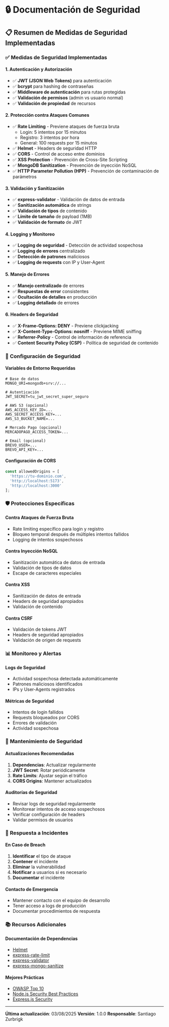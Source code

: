 # 🔒 Documentación de Seguridad

## 📋 Resumen de Medidas de Seguridad Implementadas

### ✅ **Medidas de Seguridad Implementadas**

#### **1. Autenticación y Autorización**
- ✅ **JWT (JSON Web Tokens)** para autenticación
- ✅ **bcrypt** para hashing de contraseñas
- ✅ **Middleware de autenticación** para rutas protegidas
- ✅ **Validación de permisos** (admin vs usuario normal)
- ✅ **Validación de propiedad** de recursos

#### **2. Protección contra Ataques Comunes**
- ✅ **Rate Limiting** - Previene ataques de fuerza bruta
  - Login: 5 intentos por 15 minutos
  - Registro: 3 intentos por hora
  - General: 100 requests por 15 minutos
- ✅ **Helmet** - Headers de seguridad HTTP
- ✅ **CORS** - Control de acceso entre dominios
- ✅ **XSS Protection** - Prevención de Cross-Site Scripting
- ✅ **MongoDB Sanitization** - Prevención de inyección NoSQL
- ✅ **HTTP Parameter Pollution (HPP)** - Prevención de contaminación de parámetros

#### **3. Validación y Sanitización**
- ✅ **express-validator** - Validación de datos de entrada
- ✅ **Sanitización automática** de strings
- ✅ **Validación de tipos** de contenido
- ✅ **Límite de tamaño** de payload (1MB)
- ✅ **Validación de formato** de JWT

#### **4. Logging y Monitoreo**
- ✅ **Logging de seguridad** - Detección de actividad sospechosa
- ✅ **Logging de errores** centralizado
- ✅ **Detección de patrones** maliciosos
- ✅ **Logging de requests** con IP y User-Agent

#### **5. Manejo de Errores**
- ✅ **Manejo centralizado** de errores
- ✅ **Respuestas de error** consistentes
- ✅ **Ocultación de detalles** en producción
- ✅ **Logging detallado** de errores

#### **6. Headers de Seguridad**
- ✅ **X-Frame-Options: DENY** - Previene clickjacking
- ✅ **X-Content-Type-Options: nosniff** - Previene MIME sniffing
- ✅ **Referrer-Policy** - Control de información de referencia
- ✅ **Content Security Policy (CSP)** - Política de seguridad de contenido

### 🔧 **Configuración de Seguridad**

#### **Variables de Entorno Requeridas**
```env
# Base de datos
MONGO_URI=mongodb+srv://...

# Autenticación
JWT_SECRET=tu_jwt_secret_super_seguro

# AWS S3 (opcional)
AWS_ACCESS_KEY_ID=...
AWS_SECRET_ACCESS_KEY=...
AWS_S3_BUCKET_NAME=...

# Mercado Pago (opcional)
MERCADOPAGO_ACCESS_TOKEN=...

# Email (opcional)
BREVO_USER=...
BREVO_API_KEY=...
```

#### **Configuración de CORS**
```javascript
const allowedOrigins = [
  'https://tu-dominio.com',
  'http://localhost:5173',
  'http://localhost:3000'
];
```

### 🛡️ **Protecciones Específicas**

#### **Contra Ataques de Fuerza Bruta**
- Rate limiting específico para login y registro
- Bloqueo temporal después de múltiples intentos fallidos
- Logging de intentos sospechosos

#### **Contra Inyección NoSQL**
- Sanitización automática de datos de entrada
- Validación de tipos de datos
- Escape de caracteres especiales

#### **Contra XSS**
- Sanitización de datos de entrada
- Headers de seguridad apropiados
- Validación de contenido

#### **Contra CSRF**
- Validación de tokens JWT
- Headers de seguridad apropiados
- Validación de origen de requests

### 📊 **Monitoreo y Alertas**

#### **Logs de Seguridad**
- Actividad sospechosa detectada automáticamente
- Patrones maliciosos identificados
- IPs y User-Agents registrados

#### **Métricas de Seguridad**
- Intentos de login fallidos
- Requests bloqueados por CORS
- Errores de validación
- Actividad sospechosa

### 🔄 **Mantenimiento de Seguridad**

#### **Actualizaciones Recomendadas**
1. **Dependencias**: Actualizar regularmente
2. **JWT Secret**: Rotar periódicamente
3. **Rate Limits**: Ajustar según el tráfico
4. **CORS Origins**: Mantener actualizados

#### **Auditorías de Seguridad**
- Revisar logs de seguridad regularmente
- Monitorear intentos de acceso sospechosos
- Verificar configuración de headers
- Validar permisos de usuarios

### 🚨 **Respuesta a Incidentes**

#### **En Caso de Breach**
1. **Identificar** el tipo de ataque
2. **Contener** el incidente
3. **Eliminar** la vulnerabilidad
4. **Notificar** a usuarios si es necesario
5. **Documentar** el incidente

#### **Contacto de Emergencia**
- Mantener contacto con el equipo de desarrollo
- Tener acceso a logs de producción
- Documentar procedimientos de respuesta

### 📚 **Recursos Adicionales**

#### **Documentación de Dependencias**
- [Helmet](https://helmetjs.github.io/)
- [express-rate-limit](https://github.com/nfriedly/express-rate-limit)
- [express-validator](https://express-validator.github.io/)
- [express-mongo-sanitize](https://github.com/fiznool/express-mongo-sanitize)

#### **Mejores Prácticas**
- [OWASP Top 10](https://owasp.org/www-project-top-ten/)
- [Node.js Security Best Practices](https://nodejs.org/en/docs/guides/security/)
- [Express.js Security](https://expressjs.com/en/advanced/best-practices-security.html)

---

**Última actualización**: 03/08/2025
**Versión**: 1.0.0
**Responsable**: Santiago Zurbrigk